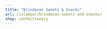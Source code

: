 ```yaml
---
title: "Brindavan Sweets & Snacks"
url: /islampur/brindavan-sweets-and-snacks/
shop: confectionery
---
```

